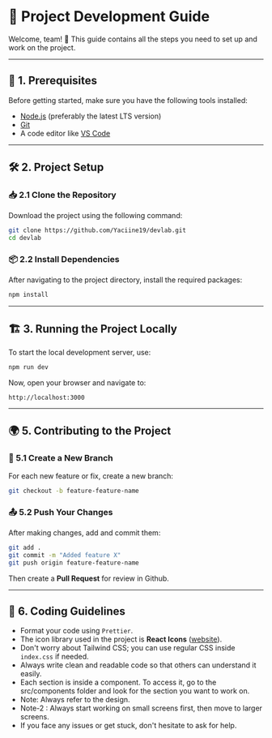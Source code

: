 # 📖 Project Development Guide

Welcome, team! 🎉 This guide contains all the steps you need to set up and work on the project.

---

## 🚀 1. Prerequisites

Before getting started, make sure you have the following tools installed:
- [Node.js](https://nodejs.org/) (preferably the latest LTS version)
- [Git](https://git-scm.com/)
- A code editor like [VS Code](https://code.visualstudio.com/)

---

## 🛠 2. Project Setup

### 📥 2.1 Clone the Repository

Download the project using the following command:
```bash
git clone https://github.com/Yaciine19/devlab.git
cd devlab
```

### 📦 2.2 Install Dependencies

After navigating to the project directory, install the required packages:
```bash
npm install
```

---

## 🏗 3. Running the Project Locally

To start the local development server, use:
```bash
npm run dev
```

Now, open your browser and navigate to:
```
http://localhost:3000
```

---

## 🌍 5. Contributing to the Project

### 📌 5.1 Create a New Branch
For each new feature or fix, create a new branch:
```bash
git checkout -b feature-feature-name
```

### 📤 5.2 Push Your Changes
After making changes, add and commit them:
```bash
git add .
git commit -m "Added feature X"
git push origin feature-feature-name
```
Then create a **Pull Request** for review in Github.

---

## 🎯 6. Coding Guidelines
- Format your code using `Prettier`.
- The icon library used in the project is **React Icons** ([website](https://react-icons.github.io/react-icons/)).
- Don't worry about Tailwind CSS; you can use regular CSS inside `index.css` if needed.
- Always write clean and readable code so that others can understand it easily.
- Each section is inside a component. To access it, go to the src/components folder and look for the section you want to work on.
- Note: Always refer to the design.
- Note-2 : Always start working on small screens first, then move to larger screens.
- If you face any issues or get stuck, don't hesitate to ask for help.
